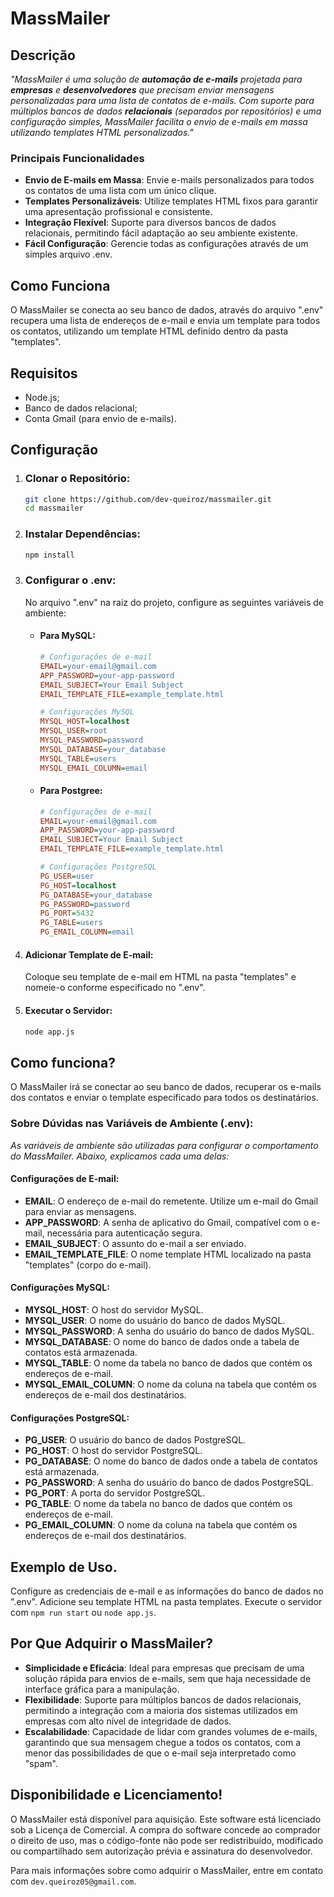 # MassMailer

## Descrição

*"MassMailer é uma solução de **automação de e-mails** projetada para **empresas** e **desenvolvedores** que precisam enviar mensagens personalizadas para uma lista de contatos de e-mails. Com suporte para múltiplos bancos de dados **relacionais** (separados por repositórios) e uma configuração simples, MassMailer facilita o envio de e-mails em massa utilizando templates HTML personalizados."*

### Principais Funcionalidades

- **Envio de E-mails em Massa**: Envie e-mails personalizados para todos os contatos de uma lista com um único clique.
- **Templates Personalizáveis**: Utilize templates HTML fixos para garantir uma apresentação profissional e consistente.
- **Integração Flexível**: Suporte para diversos bancos de dados relacionais, permitindo fácil adaptação ao seu ambiente existente.
- **Fácil Configuração**: Gerencie todas as configurações através de um simples arquivo .env.

## Como Funciona

O MassMailer se conecta ao seu banco de dados, através do arquivo ".env" recupera uma lista de endereços de e-mail e envia um template para todos os contatos, utilizando um template HTML definido dentro da pasta "templates".

## Requisitos

- Node.js;
- Banco de dados relacional;
- Conta Gmail (para envio de e-mails).

## Configuração

1. ### Clonar o Repositório:

    ```bash
    git clone https://github.com/dev-queiroz/massmailer.git
    cd massmailer
    ```

2. ### Instalar Dependências:

    ```bash
    npm install
    ```

3. ### Configurar o .env:

    No arquivo ".env" na raiz do projeto, configure as seguintes variáveis de ambiente:
    
    - #### Para MySQL:

        ```ini
        # Configurações de e-mail
        EMAIL=your-email@gmail.com
        APP_PASSWORD=your-app-password
        EMAIL_SUBJECT=Your Email Subject
        EMAIL_TEMPLATE_FILE=example_template.html

        # Configurações MySQL
        MYSQL_HOST=localhost
        MYSQL_USER=root
        MYSQL_PASSWORD=password
        MYSQL_DATABASE=your_database
        MYSQL_TABLE=users
        MYSQL_EMAIL_COLUMN=email
        ```

    - #### Para Postgree:

        ```ini
        # Configurações de e-mail
        EMAIL=your-email@gmail.com
        APP_PASSWORD=your-app-password
        EMAIL_SUBJECT=Your Email Subject
        EMAIL_TEMPLATE_FILE=example_template.html

        # Configurações PostgreSQL
        PG_USER=user
        PG_HOST=localhost
        PG_DATABASE=your_database
        PG_PASSWORD=password
        PG_PORT=5432
        PG_TABLE=users
        PG_EMAIL_COLUMN=email

        ```

4. #### Adicionar Template de E-mail:

    Coloque seu template de e-mail em HTML na pasta "templates" e nomeie-o conforme especificado no ".env".

5. #### Executar o Servidor:

    ```bash
    node app.js
    ```

## Como funciona?

O MassMailer irá se conectar ao seu banco de dados, recuperar os e-mails dos contatos e enviar o template especificado para todos os destinatários.

### Sobre Dúvidas nas Variáveis de Ambiente (.env):

*As variáveis de ambiente são utilizadas para configurar o comportamento do MassMailer. Abaixo, explicamos cada uma delas:*

#### Configurações de E-mail:

- **EMAIL**: O endereço de e-mail do remetente. Utilize um e-mail do Gmail para enviar as mensagens.
- **APP_PASSWORD**: A senha de aplicativo do Gmail, compatível com o e-mail, necessária para autenticação segura.
- **EMAIL_SUBJECT**: O assunto do e-mail a ser enviado.
- **EMAIL_TEMPLATE_FILE**: O nome template HTML localizado na pasta "templates" (corpo do e-mail).

#### Configurações MySQL:

- **MYSQL_HOST**: O host do servidor MySQL.
- **MYSQL_USER**: O nome do usuário do banco de dados MySQL.
- **MYSQL_PASSWORD**: A senha do usuário do banco de dados MySQL.
- **MYSQL_DATABASE**: O nome do banco de dados onde a tabela de contatos está armazenada.
- **MYSQL_TABLE**: O nome da tabela no banco de dados que contém os endereços de e-mail.
- **MYSQL_EMAIL_COLUMN**: O nome da coluna na tabela que contém os endereços de e-mail dos destinatários.

#### Configurações PostgreSQL:

- **PG_USER**: O usuário do banco de dados PostgreSQL.
- **PG_HOST**: O host do servidor PostgreSQL.
- **PG_DATABASE**: O nome do banco de dados onde a tabela de contatos está armazenada.
- **PG_PASSWORD**: A senha do usuário do banco de dados PostgreSQL.
- **PG_PORT**: A porta do servidor PostgreSQL.
- **PG_TABLE**: O nome da tabela no banco de dados que contém os endereços de e-mail.
- **PG_EMAIL_COLUMN**: O nome da coluna na tabela que contém os endereços de e-mail dos destinatários.

## Exemplo de Uso.

Configure as credenciais de e-mail e as informações do banco de dados no ".env".
Adicione seu template HTML na pasta templates.
Execute o servidor com `npm run start` ou `node app.js`.

## Por Que Adquirir o MassMailer?

- **Simplicidade e Eficácia**: Ideal para empresas que precisam de uma solução rápida para envios de e-mails, sem que haja necessidade de interface gráfica para a manipulação.
- **Flexibilidade**: Suporte para múltiplos bancos de dados relacionais, permitindo a integração com a maioria dos sistemas utilizados em empresas com alto nível de integridade de dados.
- **Escalabilidade**: Capacidade de lidar com grandes volumes de e-mails, garantindo que sua mensagem chegue a todos os contatos, com a menor das possibilidades de que o e-mail seja interpretado como "spam".

## Disponibilidade e Licenciamento!

O MassMailer está disponível para aquisição. Este software está licenciado sob a Licença de Comercial. A compra do software concede ao comprador o direito de uso, mas o código-fonte não pode ser redistribuído, modificado ou compartilhado sem autorização prévia e assinatura do desenvolvedor.

Para mais informações sobre como adquirir o MassMailer, entre em contato com `dev.queiroz05@gmail.com`.